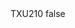 <?xml version="1.0" encoding="UTF-8"?>
<CustomMetadata xmlns="http://soap.sforce.com/2006/04/metadata">
    <label>TXU210</label>
    <protected>false</protected>
</CustomMetadata>
